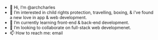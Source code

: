 - 👋 Hi, I’m @archcharles
- 👀 I’m interested in child rights protection, travelling, boxing, & i've found a new love in app & web development.
- 🌱 I’m currently learning front-end & back-end development.
- 💞️ I’m looking to collaborate on full-stack web developmenet.
- 📫 How to reach me: email

<!---
archcharles/archcharles is a ✨ special ✨ repository because its `README.md` (this file) appears on your GitHub profile.
You can click the Preview link to take a look at your changes.
--->
